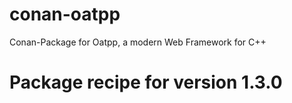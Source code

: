 # conan-oatpp
Conan-Package for Oatpp, a modern Web Framework for C++
# Package recipe for version 1.3.0
